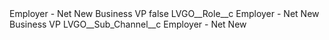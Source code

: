 <?xml version="1.0" encoding="UTF-8"?>
<CustomMetadata xmlns="http://soap.sforce.com/2006/04/metadata" xmlns:xsi="http://www.w3.org/2001/XMLSchema-instance" xmlns:xsd="http://www.w3.org/2001/XMLSchema">
    <label>Employer - Net New Business VP</label>
    <protected>false</protected>
    <values>
        <field>LVGO__Role__c</field>
        <value xsi:type="xsd:string">Employer - Net New Business VP</value>
    </values>
    <values>
        <field>LVGO__Sub_Channel__c</field>
        <value xsi:type="xsd:string">Employer - Net New</value>
    </values>
</CustomMetadata>

